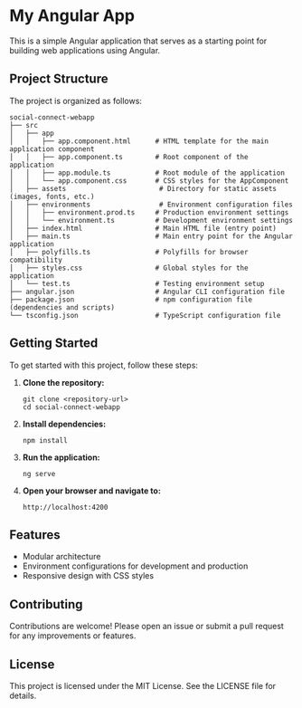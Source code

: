 # My Angular App

This is a simple Angular application that serves as a starting point for building web applications using Angular.

## Project Structure

The project is organized as follows:

```
social-connect-webapp
├── src
│   ├── app
│   │   ├── app.component.html      # HTML template for the main application component
│   │   ├── app.component.ts        # Root component of the application
│   │   ├── app.module.ts           # Root module of the application
│   │   └── app.component.css       # CSS styles for the AppComponent
│   ├── assets                       # Directory for static assets (images, fonts, etc.)
│   ├── environments                 # Environment configuration files
│   │   ├── environment.prod.ts     # Production environment settings
│   │   └── environment.ts          # Development environment settings
│   ├── index.html                  # Main HTML file (entry point)
│   ├── main.ts                     # Main entry point for the Angular application
│   ├── polyfills.ts                # Polyfills for browser compatibility
│   ├── styles.css                  # Global styles for the application
│   └── test.ts                     # Testing environment setup
├── angular.json                    # Angular CLI configuration file
├── package.json                    # npm configuration file (dependencies and scripts)
└── tsconfig.json                   # TypeScript configuration file
```

## Getting Started

To get started with this project, follow these steps:

1. **Clone the repository:**
   ```
   git clone <repository-url>
   cd social-connect-webapp
   ```

2. **Install dependencies:**
   ```
   npm install
   ```

3. **Run the application:**
   ```
   ng serve
   ```

4. **Open your browser and navigate to:**
   ```
   http://localhost:4200
   ```

## Features

- Modular architecture
- Environment configurations for development and production
- Responsive design with CSS styles

## Contributing

Contributions are welcome! Please open an issue or submit a pull request for any improvements or features.

## License

This project is licensed under the MIT License. See the LICENSE file for details.